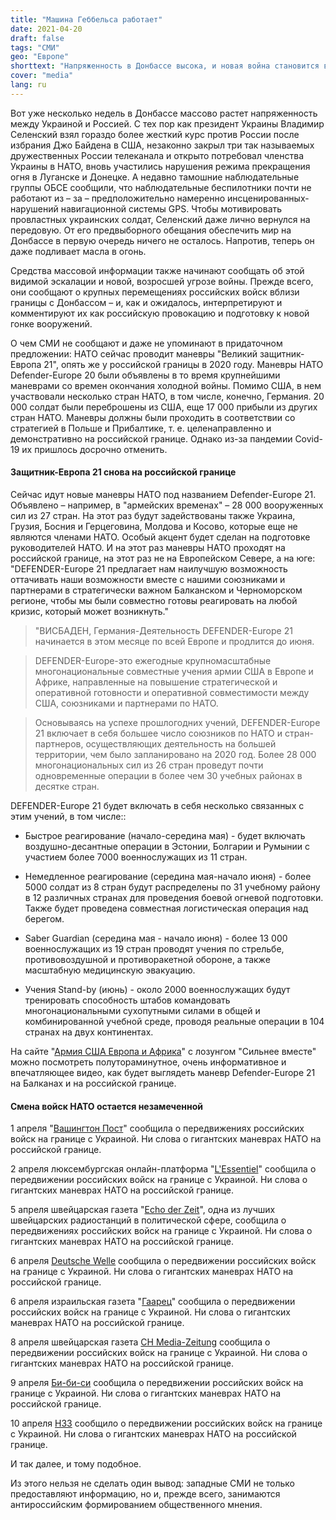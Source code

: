 ```yaml
---
title: "Машина Геббельса работает"
date: 2021-04-20
draft: false
tags: "СМИ"
geo: "Европе"
shorttext: "Напряженность в Донбассе высока, и новая война становится все более вероятной. Но СМИ намеренно предоставляют одностороннюю информацию."
cover: "media"
lang: ru
---
```


Вот уже несколько недель в Донбассе массово растет напряженность между Украиной и Россией. С тех пор как президент Украины Владимир Селенский взял гораздо более жесткий курс против России после избрания Джо Байдена в США, незаконно закрыл три так называемых дружественных России телеканала и открыто потребовал членства Украины в НАТО, вновь участились нарушения режима прекращения огня в Луганске и Донецке. А недавно тамошние наблюдательные группы ОБСЕ сообщили, что наблюдательные беспилотники почти не работают из – за – предположительно намеренно инсценированных- нарушений навигационной системы GPS. Чтобы мотивировать провластных украинских солдат, Селенский даже лично вернулся на передовую. От его предвыборного обещания обеспечить мир на Донбассе в первую очередь ничего не осталось. Напротив, теперь он даже подливает масла в огонь.

Средства массовой информации также начинают сообщать об этой видимой эскалации и новой, возросшей угрозе войны. Прежде всего, они сообщают о крупных перемещениях российских войск вблизи границы с Донбассом – и, как и ожидалось, интерпретируют и комментируют их как российскую провокацию и подготовку к новой гонке вооружений.

О чем СМИ не сообщают и даже не упоминают в придаточном предложении: НАТО сейчас проводит маневры "Великий защитник-Европа 21", опять же у российской границы в 2020 году. Маневры НАТО Defender-Europe 20 были объявлены в то время крупнейшими маневрами со времен окончания холодной войны. Помимо США, в нем участвовали несколько стран НАТО, в том числе, конечно, Германия. 20 000 солдат были переброшены из США, еще 17 000 прибыли из других стран НАТО. Маневры должны были проходить в соответствии со стратегией в Польше и Прибалтике, т. е. целенаправленно и демонстративно на российской границе. Однако из-за пандемии Covid-19 их пришлось досрочно отменить.

#### Защитник-Европа 21 снова на российской границе

Сейчас идут новые маневры НАТО под названием Defender-Europe 21. Объявлено – например, в "армейских временах" – 28 000 вооруженных сил из 27 стран. На этот раз будут задействованы также Украина, Грузия, Босния и Герцеговина, Молдова и Косово, которые еще не являются членами НАТО. Особый акцент будет сделан на подготовке руководителей НАТО. И на этот раз маневры НАТО проходят на российской границе, на этот раз не на Европейском Севере, а на юге: "DEFENDER-Europe 21 предлагает нам наилучшую возможность оттачивать наши возможности вместе с нашими союзниками и партнерами в стратегически важном Балканском и Черноморском регионе, чтобы мы были совместно готовы реагировать на любой кризис, который может возникнуть."

> "ВИСБАДЕН, Германия-Деятельность DEFENDER-Europe 21 начинается в этом месяце по всей Европе и продлится до июня.

> DEFENDER-Europe-это ежегодные крупномасштабные многонациональные совместные учения армии США в Европе и Африке, направленные на повышение стратегической и оперативной готовности и оперативной совместимости между США, союзниками и партнерами по НАТО.

> Основываясь на успехе прошлогодних учений, DEFENDER-Europe 21 включает в себя большее число союзников по НАТО и стран-партнеров, осуществляющих деятельность на большей территории, чем было запланировано на 2020 год. Более 28 000 многонациональных сил из 26 стран проведут почти одновременные операции в более чем 30 учебных районах в десятке стран.

DEFENDER-Europe 21 будет включать в себя несколько связанных с этим учений, в том числе::

  - Быстрое реагирование (начало-середина мая) - будет включать воздушно-десантные операции в Эстонии, Болгарии и Румынии с участием более 7000 военнослужащих из 11 стран.

  - Немедленное реагирование (середина мая-начало июня) - более 5000 солдат из 8 стран будут распределены по 31 учебному району в 12 различных странах для проведения боевой огневой подготовки. Также будет проведена совместная логистическая операция над берегом.

  - Saber Guardian (середина мая - начало июня) - более 13 000 военнослужащих из 19 стран проводят учения по стрельбе, противовоздушной и противоракетной обороне, а также масштабную медицинскую эвакуацию.

  - Учения Stand-by (июнь) - около 2000 военнослужащих будут тренировать способность штабов командовать многонациональными сухопутными силами в общей и комбинированной учебной среде, проводя реальные операции в 104 странах на двух континентах.

На сайте "[Армия США Европа и Африка](https://www.europeafrica.army.mil/Newsroom/D-Day/D-Day-Facts/videoid/787260/ "DDay Facts")" с лозунгом "Сильнее вместе" можно посмотреть полутораминутное, очень информативное и впечатляющее видео, как будет выглядеть маневр Defender-Europe 21 на Балканах и на российской границе.

#### Смена войск НАТО остается незамеченной

1 апреля "[Вашингтон Пост](https://www.washingtonpost.com/opinions/2021/04/01/how-russias-military-activity-near-ukraine-is-poised-test-biden-administration/ "How Russia’s military activity near Ukraine is poised to test the Biden administration")" сообщила о передвижениях российских войск на границе с Украиной. Ни слова о гигантских маневрах НАТО на российской границе.

2 апреля люксембургская онлайн-платформа "[L'Essentiel](http://www.lessentiel.lu/de/news/welt/story/russland-droht-mit-zerstorung-in-ostukraine-21485575 "Russland droht mit Zerstörung in Ostukraine")" сообщила о передвижении российских войск на границе с Украиной. Ни слова о гигантских маневрах НАТО на российской границе.

5 апреля швейцарская газета "[Echo der Zeit](https://www.srf.ch/play/radio/echo-der-zeit/audio/russische-truppen-an-grenze-zur-ukraine-droht-eine-eskalation?id=6f723b72-4474-468d-b53c-6ee295c8eb20 "Russische Truppen an Grenze zur Ukraine - droht eine Eskalation?")", одна из лучших швейцарских радиостанций в политической сфере, сообщила о передвижениях российских войск на границе с Украиной. Ни слова о гигантских маневрах НАТО на российской границе.

6 апреля [Deutsche Welle](https://www.dw.com/de/russische-truppen-an-der-grenze-zur-ukraine-machtdemonstration-oder-bevorstehende-invasion/a-57112211 "Russische Truppen an der Grenze zur Ukraine: Machtdemonstration oder bevorstehende Invasion?") сообщила о передвижении российских войск на границе с Украиной. Ни слова о гигантских маневрах НАТО на российской границе.

6 апреля израильская газета "[Гаарец](https://www.haaretz.com/world-news/ukraine-calls-for-path-into-nato-after-russia-masses-troops-1.9686698?utm_source=mailchimp&utm_medium=content&utm_campaign=haaretz-news&utm_content=af7bc5a819 "Ukraine Calls for Path Into NATO After Russia Masses Troops")" сообщила о передвижении российских войск на границе с Украиной. Ни слова о гигантских маневрах НАТО на российской границе.

8 апреля швейцарская газета [CH Media-Zeitung](https://www.luzernerzeitung.ch/international/interview-zuercher-russland-experte-ueber-den-truppenaufmarsch-an-der-grenze-zur-ukraine-putin-testet-den-westen-ld.2123160 "Zürcher Russland-Experte über den Truppenaufmarsch an der Grenze zur Ukraine") сообщила о передвижении российских войск на границе с Украиной. Ни слова о гигантских маневрах НАТО на российской границе.

9 апреля [Би-би-си](https://www.bbc.com/news/world-europe-56678665 "Ukraine conflict: Moscow could defend Russia-backed rebels") сообщила о передвижении российских войск на границе с Украиной. Ни слова о гигантских маневрах НАТО на российской границе.

10 апреля [НЗЗ](https://www.nzz.ch/international/russland-und-ukraine-kalkuel-mit-kriegsgefahr-im-donbass-ld.1611142 "Russland droht der Ukraine mit Krieg und lässt weitere Truppen aufmarschieren") сообщило о передвижении российских войск на границе с Украиной. Ни слова о гигантских маневрах НАТО на российской границе.

И так далее, и тому подобное.

Из этого нельзя не сделать один вывод: западные СМИ не только предоставляют информацию, но и, прежде всего, занимаются антироссийским формированием общественного мнения.
